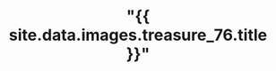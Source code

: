 ---
title: >
 "{{ site.data.images.treasure_76.title }}"
# description: Species occurrence data for the United States and U.S. Territories.
background: "{{ site.data.images.treasure_76.src }}"
categories: ["Tetrapods"]
imageLicense: |
  "{{ site.data.images.treasure_76.caption }}"
composition:
  - type: postHeader
  - type: pageMarkdown
---